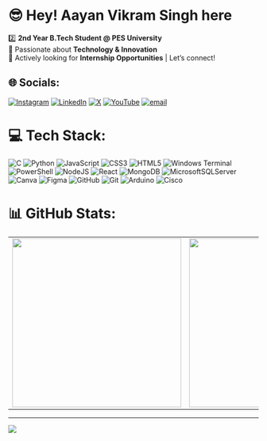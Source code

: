 # 😎 Hey! Aayan Vikram Singh here

2️⃣ **2nd Year B.Tech Student @ PES University**  
🚀 Passionate about **Technology & Innovation**  
💼 Actively looking for **Internship Opportunities** | Let’s connect!

## 🌐 Socials:
[![Instagram](https://img.shields.io/badge/Instagram-%23E4405F.svg?logo=Instagram&logoColor=white)](https://instagram.com/aayanvikramsingh) 
[![LinkedIn](https://img.shields.io/badge/LinkedIn-%230077B5.svg?logo=linkedin&logoColor=white)](https://linkedin.com/in/aayanvikramsingh) 
[![X](https://img.shields.io/badge/X-black.svg?logo=X&logoColor=white)](https://x.com/@AayanVikra6077) 
[![YouTube](https://img.shields.io/badge/YouTube-%23FF0000.svg?logo=YouTube&logoColor=white)](https://youtube.com/@UCFMLXVJV6Y-6p8otnepXyAA) 
[![email](https://img.shields.io/badge/Email-D14836?logo=gmail&logoColor=white)](mailto:aayanv5201@gmail.com) 

# 💻 Tech Stack:
![C](https://img.shields.io/badge/c-%2300599C.svg?style=plastic&logo=c&logoColor=white) 
![Python](https://img.shields.io/badge/python-3670A0?style=plastic&logo=python&logoColor=ffdd54) 
![JavaScript](https://img.shields.io/badge/javascript-%23323330.svg?style=plastic&logo=javascript&logoColor=%23F7DF1E) 
![CSS3](https://img.shields.io/badge/css3-%231572B6.svg?style=plastic&logo=css3&logoColor=white) 
![HTML5](https://img.shields.io/badge/html5-%23E34F26.svg?style=plastic&logo=html5&logoColor=white) 
![Windows Terminal](https://img.shields.io/badge/Windows%20Terminal-%234D4D4D.svg?style=plastic&logo=windows-terminal&logoColor=white) 
![PowerShell](https://img.shields.io/badge/PowerShell-%235391FE.svg?style=plastic&logo=powershell&logoColor=white) 
![NodeJS](https://img.shields.io/badge/node.js-6DA55F?style=plastic&logo=node.js&logoColor=white) 
![React](https://img.shields.io/badge/react-%2320232a.svg?style=plastic&logo=react&logoColor=%2361DAFB) 
![MongoDB](https://img.shields.io/badge/MongoDB-%234ea94b.svg?style=plastic&logo=mongodb&logoColor=white) 
![MicrosoftSQLServer](https://img.shields.io/badge/Microsoft%20SQL%20Server-CC2927?style=plastic&logo=microsoft%20sql%20server&logoColor=white) 
![Canva](https://img.shields.io/badge/Canva-%2300C4CC.svg?style=plastic&logo=Canva&logoColor=white) 
![Figma](https://img.shields.io/badge/figma-%23F24E1E.svg?style=plastic&logo=figma&logoColor=white) 
![GitHub](https://img.shields.io/badge/github-%23121011.svg?style=plastic&logo=github&logoColor=white) 
![Git](https://img.shields.io/badge/git-%23F05033.svg?style=plastic&logo=git&logoColor=white) 
![Arduino](https://img.shields.io/badge/-Arduino-00979D?style=plastic&logo=Arduino&logoColor=white) 
![Cisco](https://img.shields.io/badge/cisco-%23049fd9.svg?style=plastic&logo=cisco&logoColor=black)

# 📊 GitHub Stats:

<table>
  <tr>
    <td>
      <img src="https://github-readme-stats.vercel.app/api?username=aayanvikramsingh&theme=dark&hide_border=false&include_all_commits=false&count_private=false" width="340px" />
    </td>
    <td>
      <img src="https://nirzak-streak-stats.vercel.app/?user=aayanvikramsingh&theme=dark&hide_border=false" width="340px" />
    </td>
    <td>
      <img src="https://github-readme-stats.vercel.app/api/top-langs/?username=aayanvikramsingh&theme=dark&hide_border=false&include_all_commits=false&count_private=false&layout=compact" width="340px" />
    </td>
  </tr>
</table>

---



[![](https://visitcount.itsvg.in/api?id=aayanvikramsingh&icon=6&color=9)](https://visitcount.itsvg.in)

<!-- Proudly created with GPRM ( https://gprm.itsvg.in ) -->
